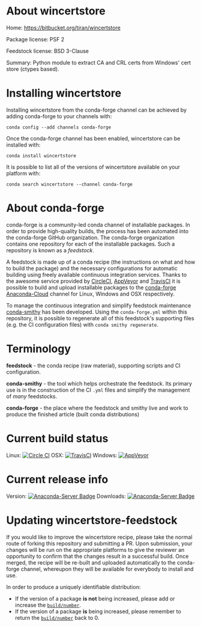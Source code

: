 About wincertstore
==================

Home: https://bitbucket.org/tiran/wincertstore

Package license: PSF 2

Feedstock license: BSD 3-Clause

Summary: Python module to extract CA and CRL certs from Windows' cert store (ctypes based).



Installing wincertstore
=======================

Installing wincertstore from the conda-forge channel can be achieved by adding conda-forge to your channels with:

```
conda config --add channels conda-forge
```

Once the conda-forge channel has been enabled, wincertstore can be installed with:

```
conda install wincertstore
```

It is possible to list all of the versions of wincertstore available on your platform with:

```
conda search wincertstore --channel conda-forge
```


About conda-forge
=================

conda-forge is a community-led conda channel of installable packages.
In order to provide high-quality builds, the process has been automated into the
conda-forge GitHub organization. The conda-forge organization contains one repository
for each of the installable packages. Such a repository is known as a *feedstock*.

A feedstock is made up of a conda recipe (the instructions on what and how to build
the package) and the necessary configurations for automatic building using freely
available continuous integration services. Thanks to the awesome service provided by
[CircleCI](https://circleci.com/), [AppVeyor](http://www.appveyor.com/)
and [TravisCI](https://travis-ci.org/) it is possible to build and upload installable
packages to the [conda-forge](https://anaconda.org/conda-forge)
[Anaconda-Cloud](http://docs.anaconda.org/) channel for Linux, Windows and OSX respectively.

To manage the continuous integration and simplify feedstock maintenance
[conda-smithy](http://github.com/conda-forge/conda-smithy) has been developed.
Using the ``conda-forge.yml`` within this repository, it is possible to regenerate all of
this feedstock's supporting files (e.g. the CI configuration files) with ``conda smithy regenerate``.


Terminology
===========

**feedstock** - the conda recipe (raw material), supporting scripts and CI configuration.

**conda-smithy** - the tool which helps orchestrate the feedstock.
                   Its primary use is in the construction of the CI ``.yml`` files
                   and simplify the management of *many* feedstocks.

**conda-forge** - the place where the feedstock and smithy live and work to
                  produce the finished article (built conda distributions)

Current build status
====================

Linux: [![Circle CI](https://circleci.com/gh/conda-forge/wincertstore-feedstock.svg?style=svg)](https://circleci.com/gh/conda-forge/wincertstore-feedstock)
OSX: [![TravisCI](https://travis-ci.org/conda-forge/wincertstore-feedstock.svg?branch=master)](https://travis-ci.org/conda-forge/wincertstore-feedstock)
Windows: [![AppVeyor](https://ci.appveyor.com/api/projects/status/github/conda-forge/wincertstore-feedstock?svg=True)](https://ci.appveyor.com/project/conda-forge/wincertstore-feedstock/branch/master)

Current release info
====================
Version: [![Anaconda-Server Badge](https://anaconda.org/conda-forge/wincertstore/badges/version.svg)](https://anaconda.org/conda-forge/wincertstore)
Downloads: [![Anaconda-Server Badge](https://anaconda.org/conda-forge/wincertstore/badges/downloads.svg)](https://anaconda.org/conda-forge/wincertstore)


Updating wincertstore-feedstock
===============================

If you would like to improve the wincertstore recipe, please take the normal
route of forking this repository and submitting a PR. Upon submission, your changes will
be run on the appropriate platforms to give the reviewer an opportunity to confirm that the
changes result in a successful build. Once merged, the recipe will be re-built and uploaded
automatically to the conda-forge channel, whereupon they will be available for everybody to
install and use.

In order to produce a uniquely identifiable distribution:
 * If the version of a package **is not** being increased, please add or increase
   the [``build/number``](http://conda.pydata.org/docs/building/meta-yaml.html#build-number-and-string).
 * If the version of a package **is** being increased, please remember to return
   the [``build/number``](http://conda.pydata.org/docs/building/meta-yaml.html#build-number-and-string)
   back to 0.
